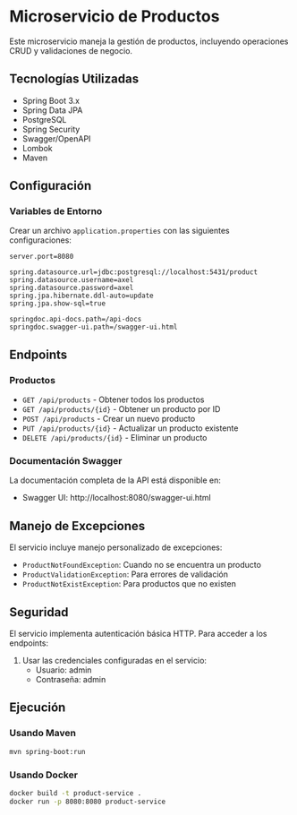 # Microservicio de Productos

Este microservicio maneja la gestión de productos, incluyendo operaciones CRUD y validaciones de negocio.

## Tecnologías Utilizadas

- Spring Boot 3.x
- Spring Data JPA
- PostgreSQL
- Spring Security
- Swagger/OpenAPI
- Lombok
- Maven

## Configuración

### Variables de Entorno

Crear un archivo `application.properties` con las siguientes configuraciones:

```properties
server.port=8080

spring.datasource.url=jdbc:postgresql://localhost:5431/product
spring.datasource.username=axel
spring.datasource.password=axel
spring.jpa.hibernate.ddl-auto=update
spring.jpa.show-sql=true

springdoc.api-docs.path=/api-docs
springdoc.swagger-ui.path=/swagger-ui.html
```

## Endpoints

### Productos

- `GET /api/products` - Obtener todos los productos
- `GET /api/products/{id}` - Obtener un producto por ID
- `POST /api/products` - Crear un nuevo producto
- `PUT /api/products/{id}` - Actualizar un producto existente
- `DELETE /api/products/{id}` - Eliminar un producto

### Documentación Swagger

La documentación completa de la API está disponible en:
- Swagger UI: http://localhost:8080/swagger-ui.html

## Manejo de Excepciones

El servicio incluye manejo personalizado de excepciones:

- `ProductNotFoundException`: Cuando no se encuentra un producto
- `ProductValidationException`: Para errores de validación
- `ProductNotExistException`: Para productos que no existen

## Seguridad

El servicio implementa autenticación básica HTTP. Para acceder a los endpoints:

1. Usar las credenciales configuradas en el servicio:
   - Usuario: admin
   - Contraseña: admin

## Ejecución

### Usando Maven
```bash
mvn spring-boot:run
```

### Usando Docker
```bash
docker build -t product-service .
docker run -p 8080:8080 product-service
``` 